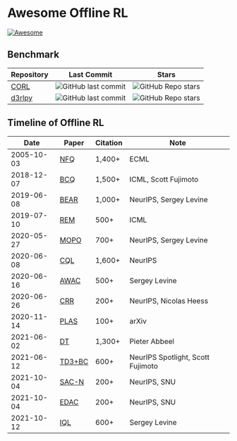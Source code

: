 # Awesome Offline RL

[![Awesome](https://awesome.re/badge.svg)](https://awesome.re)

## Benchmark

| Repository | Last Commit | Stars |
|------------|-------------|-------|
| [CORL](https://github.com/corl-team/CORL)    | ![GitHub last commit](https://img.shields.io/github/last-commit/corl-team/CORL)  | ![GitHub Repo stars](https://img.shields.io/github/stars/corl-team/CORL)  |
| [d3rlpy](https://github.com/takuseno/d3rlpy) | ![GitHub last commit](https://img.shields.io/github/last-commit/takuseno/d3rlpy) | ![GitHub Repo stars](https://img.shields.io/github/stars/takuseno/d3rlpy) |

## Timeline of Offline RL

| Date       | Paper    | Citation | Note                              |
|------------|----------|----------|-----------------------------------|
| 2005-10-03 | [NFQ]    | 1,400+   | ECML                              |
| 2018-12-07 | [BCQ]    | 1,500+   | ICML, Scott Fujimoto              |
| 2019-06-08 | [BEAR]   | 1,000+   | NeurIPS, Sergey Levine            |
| 2019-07-10 | [REM]    | 500+     | ICML                              |
| 2020-05-27 | [MOPO]   | 700+     | NeurIPS, Sergey Levine            |
| 2020-06-08 | [CQL]    | 1,600+   | NeurIPS                           |
| 2020-06-16 | [AWAC]   | 500+     | Sergey Levine                     |
| 2020-06-26 | [CRR]    | 200+     | NeurIPS, Nicolas Heess            |
| 2020-11-14 | [PLAS]   | 100+     | arXiv                             |
| 2021-06-02 | [DT]     | 1,300+   | Pieter Abbeel                     |
| 2021-06-12 | [TD3+BC] | 600+     | NeurIPS Spotlight, Scott Fujimoto |
| 2021-10-04 | [SAC-N]  | 200+     | NeurIPS, SNU                      |
| 2021-10-04 | [EDAC]   | 200+     | NeurIPS, SNU                      |
| 2021-10-12 | [IQL]    | 600+     | Sergey Levine                     |

[NFQ]: https://link.springer.com/chapter/10.1007/11564096_32
[BCQ]: https://arxiv.org/abs/1812.02900
[BEAR]: https://papers.nips.cc/paper_files/paper/2019/hash/c2073ffa77b5357a498057413bb09d3a-Abstract.html
[REM]: https://proceedings.mlr.press/v119/agarwal20c.html
[MOPO]: https://papers.nips.cc/paper/2020/hash/a322852ce0df73e204b7e67cbbef0d0a-Abstract.html
[CQL]: https://proceedings.neurips.cc/paper/2020/hash/0d2b2061826a5df3221116a5085a6052-Abstract.html
[AWAC]: https://arxiv.org/abs/2006.09359
[CRR]: https://proceedings.neurips.cc/paper/2020/hash/588cb956d6bbe67078f29f8de420a13d-Abstract.html
[PLAS]: https://arxiv.org/abs/2011.07213
[DT]: https://sites.google.com/berkeley.edu/decision-transformer
[TD3+BC]: https://openreview.net/forum?id=Q32U7dzWXpc
[SAC-N]: https://proceedings.neurips.cc/paper/2021/hash/3d3d286a8d153a4a58156d0e02d8570c-Abstract.html
[EDAC]: https://proceedings.neurips.cc/paper/2021/hash/3d3d286a8d153a4a58156d0e02d8570c-Abstract.html
[IQL]: https://arxiv.org/abs/2110.06169
